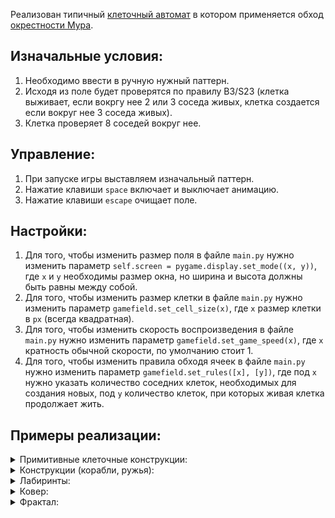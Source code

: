 Реализован типичный [клеточный автомат](https://github.com/facebook/react/wiki/Sites-Using-React) в котором применяется обход [окрестности Мура](https://ru.wikipedia.org/wiki/Окрестность_Мура).

## Изначальные условия:
1. Необходимо ввести в ручную нужный паттерн.
2. Исходя из поле будет проверятся по правилу B3/S23 (клетка выживает, если вокргу нее 2 или 3 соседа живых, клетка создается если вокруг нее 3 соседа живых).
3. Клетка проверяет 8 соседей вокруг нее.



## Управление:
1. При запуске игры выставляем изначальный паттерн.
2. Нажатие клавиши `space` включает и выключает анимацию.
3. Нажатие клавиши `escape` очищает поле.

## Настройки:
1. Для того, чтобы изменить размер поля в файле `main.py` нужно изменить параметр `self.screen = pygame.display.set_mode((x, y))`, где `x` и `y` необходимы размер окна, но ширина и высота должны быть равны между собой.
2. Для того, чтобы изменить размер клетки в файле `main.py` нужно изменить параметр `gamefield.set_cell_size(x)`, где `x` размер клетки в `px` (всегда квадратная).
3. Для того, чтобы изменить скорость воспроизведения в файле `main.py` нужно изменить параметр `gamefield.set_game_speed(x)`, где `x` кратность обычной скорости, по умолчанию стоит 1.
4. Для того, чтобы изменить правила обходя ячеек в файле `main.py` нужно изменить параметр `gamefield.set_rules([x], [y])`, где под `x` нужно указать количество соседних клеток, необходимых для создания новых, под `y` количество клеток, при которых живая клетка продолжает жить.

## Примеры реализации:

<details>
  <summary>Примитивные клеточные конструкции:</summary>

  
  Глайдер (B3/S23)
  
![Глайдер](https://github.com/whynot00/CellularAutomaton/assets/26331860/ee9e63e0-0d6b-41d4-8969-b93635a3a863)


  Жаба (B3/S23)
  
![Жаба](https://github.com/whynot00/CellularAutomaton/assets/26331860/abcd567c-a6eb-4564-86a5-ef584819d799)

  Пульсар (B3/S23)

![Пульсар](https://github.com/whynot00/CellularAutomaton/assets/26331860/b4ce086f-a299-4759-ab07-512601dc870a)

</details>

<details>
  <summary>Конструкции (корабли, ружья):</summary>
  
  Космический корабль (B3/S23)
  
![Корабль](https://github.com/whynot00/CellularAutomaton/assets/26331860/113e3cd7-41a4-42f1-95ba-46d495c7d538)


  Ружье (B3/S23) - формирует глайдер и отправляет его в полет.
  
![Ружье](https://github.com/whynot00/CellularAutomaton/assets/26331860/5dccab29-4b0a-4313-b1ed-1d3f80c5c417)


</details>

<details>
  <summary>Лабиринты:</summary>
  
  Обычный лабиринт (B3/S12345), заполнение ~90%
  
![Лабиринт](https://github.com/whynot00/CellularAutomaton/assets/26331860/aca1bdd7-6141-4c0d-ad8a-fbebdd6b6df5)

  Лабиринт с мышами (мигалками) (B37/S1234)
  
![Лабиринт с мышами](https://github.com/whynot00/CellularAutomaton/assets/26331860/f136acff-74a1-43db-a35d-a55561f36872)

</details>

</details>

<details>
  <summary>Ковер:</summary>
  
  Одна и разновидностей ковров (B234678/S8)
  
![Ковер](https://github.com/whynot00/CellularAutomaton/assets/26331860/26e4e33b-182f-4a50-9c74-f8db206d206b)

</details>

<details>
  <summary>Фрактал:</summary>
  
  Простейшая разновидность фрактала, который можно сгенерировать (B1/S012345678)
  
![Фрактал](https://github.com/whynot00/CellularAutomaton/assets/26331860/a89da39c-1af4-4189-80b8-2d89a2ce10b9)


</details>
